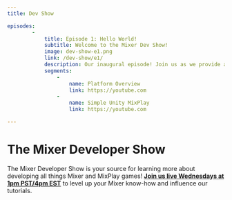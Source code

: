 ```yaml
---
title: Dev Show

episodes:
        -
            title: Episode 1: Hello World!
            subtitle: Welcome to the Mixer Dev Show!
            image: dev-show-e1.png
            link: /dev-show/e1/
            description: Our inaugural episode! Join us as we provide an overview of the platform, and walk through a simple Unity tutorial project.
            segments:
                -
                    name: Platform Overview
                    link: https://youtube.com
                -
                    name: Simple Unity MixPlay
                    link: https://youtube.com

---
```


# The Mixer Developer Show

The Mixer Developer Show is your source for learning more about developing all things Mixer and MixPlay games! [**Join us live Wednesdays at 1pm PST/4pm EST**](https://mixer.com/MixerDevShow) to level up your Mixer know-how and influence our tutorials.